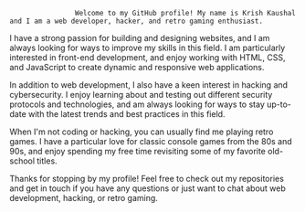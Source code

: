                     Welcome to my GitHub profile! My name is Krish Kaushal and I am a web developer, hacker, and retro gaming enthusiast.

I have a strong passion for building and designing websites, and I am always looking for ways to improve my skills in this field. I am particularly interested in front-end development, and enjoy working with HTML, CSS, and JavaScript to create dynamic and responsive web applications.

In addition to web development, I also have a keen interest in hacking and cybersecurity. I enjoy learning about and testing out different security protocols and technologies, and am always looking for ways to stay up-to-date with the latest trends and best practices in this field.

When I'm not coding or hacking, you can usually find me playing retro games. I have a particular love for classic console games from the 80s and 90s, and enjoy spending my free time revisiting some of my favorite old-school titles.

Thanks for stopping by my profile! Feel free to check out my repositories and get in touch if you have any questions or just want to chat about web development, hacking, or retro gaming.
